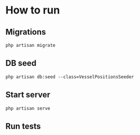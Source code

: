 # How to run

## Migrations 

`php artisan migrate`

## DB seed 

`php artisan db:seed --class=VesselPositionsSeeder`


## Start server
`php artisan serve`

## Run tests 

